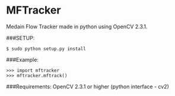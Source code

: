 MFTracker
=========

Medain Flow Tracker made in python using OpenCV 2.3.1.

###SETUP:

    $ sudo python setup.py install

###Example:
    
    >>> import mftracker
    >>> mftracker.mftrack()
    
###Requirements:
    OpenCV 2.3.1 or higher (python interface - cv2)
